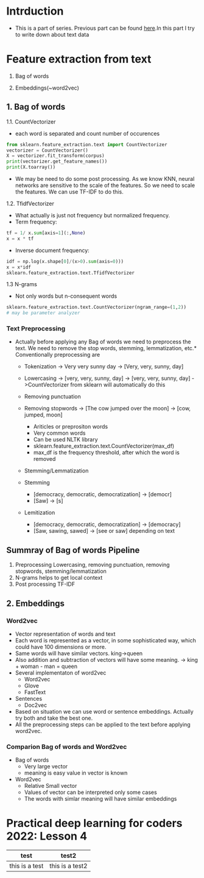 # Intrduction

* This is a part of series. Previous part can be found [here](hasangoni.github.io/2022/11/19/Exploring_anonymized_data.html).In this part I try to write down about text data


# Feature extraction from text

1. Bag of words

2. Embeddings(~word2vec)

## 1. Bag of words

1.1. CountVectorizer

* each word is separated and count number of occurences

```python
from sklearn.feature_extraction.text import CountVectorizer
vectorizer = CountVectorizer()
X = vectorizer.fit_transform(corpus)
print(vectorizer.get_feature_names())
print(X.toarray())
```

* We may be need to do some post processing. As we know KNN, neural networks are sensitive to the scale of the features. So we need to scale the features. We can use TF-IDF to do this.

1.2. TfidfVectorizer

* What actually is just not frequency but normalized frequency.
* Term frequency:

```python
tf = 1/ x.sum[axis=1](:,None)
x = x * tf
```

* Inverse document frequency:

```python
idf = np.log(x.shape[0]/(x>0).sum(axis=0)))
x = x*idf
sklearn.feature_extraction.text.TfidfVectorizer
```

1.3 N-grams

* Not only words but n-consequent words

```python
sklearn.feature_extraction.text.CountVectorizer(ngram_range=(1,2)) 
# may be parameter analyzer
```

### Text Preprocessing

* Actually before applying any Bag of words we need to preprocess the text. We need to remove the stop words, stemming, lemmatization, etc.* Conventionally preprocessing are

  * Tokenization -> Very very sunny day -> [Very, very, sunny, day]
  * Lowercasing -> [very, very, sunny, day] -> [very, very, sunny, day] ->CountVectorizer from sklearn will automatically do this
  * Removing punctuation
  * Removing stopwords -> [The cow jumped over the moon] -> [cow, jumped, moon]
    * Ariticles or preprositon words
    * Very common words
    * Can be used NLTK library
    * sklearn.feature_extraction.text.CountVectorizer(max_df)
    * max_df is the frequency threshold, after which the word is removed

  * Stemming/Lemmatization

  * Stemming
    * [democracy, democratic, democratization] -> [democr]
    * [Saw] -> [s]
  * Lemitization
    * [democracy, democratic, democratization] -> [democracy]
    * [Saw, sawing, sawed] -> [see or saw] depending on text

## Summray of Bag of words Pipeline

1. Preprocessing
   Lowercasing, removing punctuation, removing stopwords, stemming/lemmatization
2. N-grams helps to get local context
3. Post processing TF-IDF

## 2. Embeddings

### Word2vec

* Vector representation of words and text
* Each word is represented as a vector, in some sophisticated way, which could have 100 dimensions or more.
* Same words will have similar vectors. king->queen
* Also addition and subtraction of vectors will have some meaning. -> king + woman - man = queen
* Several implementaton of word2vec
  * Word2vec
  * Glove
  * FastText
* Sentences
  * Doc2vec
* Based on situation we can use word or sentence embeddings. Actually try both and take the best one.
* All the preprocessing steps can be applied to the text before applying word2vec.

### Comparion Bag of words and Word2vec

* Bag of words
  * Very large vector
  * meaning is easy value in vector is known
* Word2vec
  * Relative Small vector
  * Values of vector can be interpreted only some cases
  * The words with simlar meaning will have similar embeddings

# Practical deep learning for coders 2022: Lesson 4

|test|test2|
|----|-----|
|this is a test|this is a test2|
